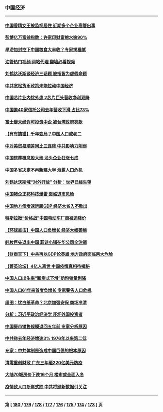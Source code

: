 ### 中国经济
---
#### [中国香精女王被监视居住 近期多个企业高管出事](../../pages/ncid283/n13912057.md?01210845) 
#### [彭博亿万富翁指数：许家印财富缩水逾90%](../../pages/ncid283/n13911984.md?01210845) 
#### [旱涝加封控下中国粮食大丰收？专家揭猫腻](../../pages/ncid283/n13911918.md?01210845) 
#### [油管热门视频 网站代理 翻墙必看视频](http://138.2.39.72:81/youtube.html?epic-marker?01210845)
#### [刘鹤达沃斯谈经济三话题 被指皆为虚假命题](../../pages/ncid283/n13911685.md?01210845) 
#### [中共宽松货币政策未能拉动中国经济](../../pages/ncid283/n13911357.md?01210845) 
#### [中国芯片业内忧外患 2芯片巨头营收净利双降](../../pages/ncid283/n13911236.md?01210845) 
#### [中国逾40家信托公司去年营收下滑 占比73%](../../pages/ncid283/n13911263.md?01210845) 
#### [富士康未经许可投资中企 被台湾政府罚款](../../pages/ncid283/n13911134.md?01210845) 
#### [【有冇搞错】千年变局？中国人口成老二](../../pages/ncid283/n13910785.md?01210845) 
#### [中对美贸易顺差同比三连降 中共影响力削弱](../../pages/ncid283/n13910720.md?01210845) 
#### [中国殡葬概念股大涨 龙头企业狂涨七成](../../pages/ncid283/n13910670.md?01210845) 
#### [中国多省决定不再新建大学 泄露人口危机](../../pages/ncid283/n13910617.md?01210845) 
#### [刘鹤达沃斯喊“对外开放” 分析：世界已经失望](../../pages/ncid283/n13910246.md?01210845) 
#### [中国猪企正邦科技爆雷 面临退市风险](../../pages/ncid283/n13910355.md?01210845) 
#### [中国地方债增速远超GDP 经济大省入不敷出](../../pages/ncid283/n13910332.md?01210845) 
#### [特斯拉掀“价格战”中国电动车厂商被迫降价](../../pages/ncid283/n13910312.md?01210845) 
#### [【环球直击】中国人口负增长 经济大幅萎缩](../../pages/ncid283/n13909484.md?01210845) 
#### [韩妆巨头退出中国 菲诗小铺在华公司全注销](../../pages/ncid283/n13909531.md?01210845) 
#### [【财商天下】中共再以GDP论英雄 地方政府面临两大危险](../../pages/ncid283/n13909555.md?01210845) 
#### [【菁英论坛】4亿人离世 中国疫情真相待揭秘](../../pages/ncid283/n13909502.md?01210845) 
#### [中国人口出生率“断崖式下滑”奶粉销量剧降](../../pages/ncid283/n13909477.md?01210845) 
#### [中国人口61年来首度负增长 专家警告人口危机](../../pages/ncid283/n13909055.md?01210845) 
#### [组图：忧白纸革命？北京加强安保 商场冷清](../../pages/ncid283/n13908587.md?01210845) 
#### [分析：习近平政治经济学 吓坏外国投资者](../../pages/ncid283/n13907772.md?01210845) 
#### [中国房市销售规模退回五年前 专家分析原因](../../pages/ncid283/n13909149.md?01210845) 
#### [中共称去年经济增速3% 1976年以来第二低](../../pages/ncid283/n13909053.md?01210845) 
#### [专家：中共体制是造成中国巨债的根本原因](../../pages/ncid283/n13908994.md?01210845) 
#### [清零重创财政 广东三年砸220亿美元防疫](../../pages/ncid283/n13908647.md?01210845) 
#### [大陆70城房价下跌16个月 楼市或全面入冬](../../pages/ncid283/n13908344.md?01210845) 
#### [疫情致人口断崖式跌 中共将颁新数据引关注](../../pages/ncid283/n13908588.md?01210845) 

---
#### 第 [ [180](./180.md?01210845) / [179](./179.md?01210845) / [178](./178.md?01210845) / [177](./177.md?01210845) / [176](./176.md?01210845) / [175](./175.md?01210845) / [174](./174.md?01210845) / [173](./173.md?01210845) ] 页
